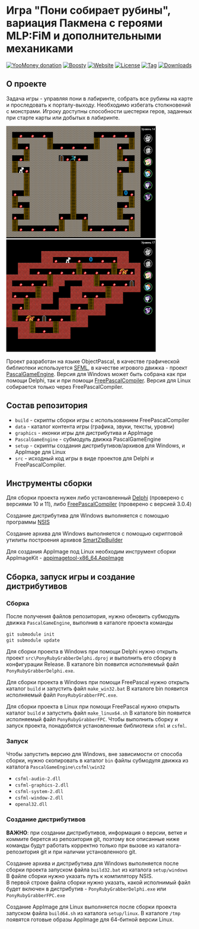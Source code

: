 # Игра "Пони собирает рубины", вариация Пакмена с героями MLP:FiM и дополнительными механиками  

[![YooMoney donation](https://img.shields.io/badge/Donation-Yoo.money-blue.svg)](https://yoomoney.ru/to/41001497003495)
[![Boosty](https://img.shields.io/badge/Boosty-donate-orange.svg)](https://boosty.to/ponygames)
[![Website](https://img.shields.io/badge/Website-tav--developer.itch.io-29a662.svg)](https://tav-developer.itch.io)
[![License](https://img.shields.io/badge/License-MIT0-darkgray.svg)](#)
[![Tag](https://img.shields.io/github/v/tag/tereshenkovav/PonyRubyGrabber?color=00c2e8)](#)
[![Downloads](https://img.shields.io/github/downloads/tereshenkovav/PonyRubyGrabber/total?color=c87bff)](#)

## О проекте

Задача игры - управляя пони в лабиринте, собрать все рубины на карте и 
проследовать к порталу-выходу. Необходимо избегать столкновений с монстрами.
Игроку доступны способности шестерки геров, заданных при старте карты
или добытых в лабиринте.

![PonyRubyGrabber](screen1.png) ![PonyRubyGrabber](screen2.png)

Проект разработан на языке ObjectPascal, в качестве графической библиотеки
используется [SFML](https://www.sfml-dev.org), в качестве игрового движка -
проект [PascalGameEngine](https://github.com/tereshenkovav/PascalGameEngine).
Версия для Windows может быть собрана как при помощи Delphi,
так и при помощи [FreePascalCompiler](https://www.freepascal.org). Версия для Linux собирается
только через FreePascalCompiler.

## Состав репозитория

* `build` - cкрипты сборки игры с использованием FreePascalCompiler
* `data` - каталог контента игры (графика, звуки, тексты, уровни)
* `graphics` - иконки игры для дистрибутива и AppImage
* `PascalGameEngine` - субмодуль движка PascalGameEngine
* `setup` - скрипты создания дистрибутивов/архивов для Windows, и AppImage для Linux
* `src` - исходный код игры в виде проектов для Delphi и FreePascalCompiler.

## Инструменты сборки

Для сборки проекта нужен либо установленный
[Delphi](https://delphi.embarcadero.com/)
(проверено с версиями 10 и 11),
либо [FreePascalCompiler](https://www.freepascal.org)
(проверено с версией 3.0.4)

Создание дистрибутива для Windows выполняется с помощью программы
[NSIS](https://nsis.sourceforge.io)

Создание архива для Windows выполняется с помощью скриптовой утилиты построения архивов
[SmartZipBuilder](https://github.com/tereshenkovav/SmartZipBuilder)

Для создания AppImage под Linux необходим инструмент сборки AppImageKit - 
[appimagetool-x86_64.AppImage](https://github.com/AppImage/AppImageKit/releases)

## Сборка, запуск игры и создание дистрибутивов

### Сборка

После получения файлов репозитория, нужно обновить субмодуль движка `PascalGameEngine`,
выполнив в каталоге проекта команды

```
git submodule init
git submodule update

```

Для сборки проекта в Windows при помощи Delphi нужно открыть проект
`src\PonyRubyGrabberDelphi.dproj` и выполнить его сборку в конфигурации Release.
В каталоге bin появится исполняемый файл `PonyRubyGrabberDelphi.exe`.

Для сборки проекта в Windows при помощи FreePascal нужно открыть каталог
`build` и запустить файл `make_win32.bat`
В каталоге bin появится исполняемый файл `PonyRubyGrabberFPC.exe`.

Для сборки проекта в Linux при помощи FreePascal нужно открыть каталог
`build` и запустить файл `make_linux64.sh`
В каталоге bin появится исполняемый файл `PonyRubyGrabberFPC`.
Чтобы выполнить сборку и запуск проекта, понадобятся установленные
библиотеки `sfml` и `csfml`.

### Запуск

Чтобы запустить версию для Windows, вне зависимости от способа сборки,
нужно скопировать в каталог `bin` файлы субмодуля движка
из каталога `PascalGameEngine\csfml\win32`

* `csfml-audio-2.dll`
* `csfml-graphics-2.dll`
* `csfml-system-2.dll`
* `csfml-window-2.dll`
* `openal32.dll`

### Создание дистрибутивов

**ВАЖНО**: при создании дистрибутивов, информация о версии, ветке и коммите берется
из репозитория git, поэтому все описанные ниже команды будут работать корректно
только при вызове из каталога-репозитория git и при наличии установленного git.

Создание архива и дистрибутива для Windows выполняется 
после сборки проекта запуском файла `build32.bat` 
из каталога `setup/windows`\
В файле сборки нужно указать путь к компилятору NSIS.\
В первой строке файла сборки нужно указать, какой исполнимый файл будет включен
в дистрибутив - `PonyRubyGrabberDelphi.exe` или `PonyRubyGrabberFPC.exe`

Создание AppImage для Linux выполняется 
после сборки проекта запуском файла `build64.sh`
из каталога `setup/linux`. В каталоге `/tmp`
появятся готовые образы AppImage для 64-битной версии Linux.
